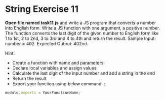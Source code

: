 # String Exercise 11


**Open file named task11.js** and write a JS program that converts a number into English form. Write a JS function with one argument, a positive number. The function converts the last digit of the given number to English form like 1 to 1st, 2 to 2nd, 3 to 3rd and 4 to 4th and return the result. Sample Input: number = 402. Expected Output: 402nd.

Hint:

- Create a function with name and parameters
- Declare local variables and assign values
- Calculate the last digit of the input number and add a string in the end
- Return the result
- Export your function using below command  :

```js
module.exports = YourFunctionName;
```